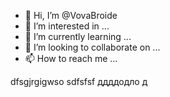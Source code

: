 - 👋 Hi, I’m @VovaBroide
- 👀 I’m interested in ...
- 🌱 I’m currently learning ...
- 💞️ I’m looking to collaborate on ...
- 📫 How to reach me ...

<!---
VovaBroide/VovaBroide is a ✨ special ✨ repository because its `README.md` (this file) appears on your GitHub profile.
You can click the Preview link to take a look at your changes.
--->

dfsgjrgigwso
sdfsfsf
ддддодло
д
